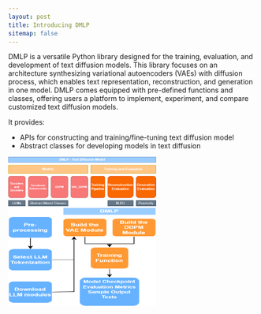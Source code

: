 ```yaml
---
layout: post
title: Introducing DMLP
sitemap: false
---
```


DMLP is a versatile Python library designed for the training, evaluation, and development of text diffusion models. This library focuses on an architecture synthesizing variational autoencoders (VAEs) with diffusion process, which enables text representation, reconstruction, and generation in one model. DMLP comes equipped with pre-defined functions and classes, offering users a platform to implement, experiment, and compare customized text diffusion models.

It provides:

- APIs for constructing and training/fine-tuning text diffusion model 
- Abstract classes for developing models in text diffusion

<img src="../../assets/img/dmlp_overview.png" alt="dmlp_overview" width="300" height="100">

<img src="../../assets/img/training_pipeline.png" alt="training_pipeline" width="300" height="200">